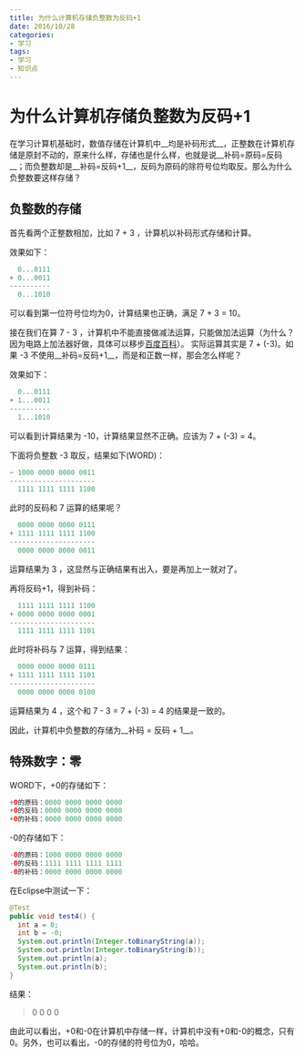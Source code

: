 ```yaml
---
title: 为什么计算机存储负整数为反码+1
date: 2016/10/28
categories:
- 学习
tags:
- 学习
- 知识点
---
```


为什么计算机存储负整数为反码+1
============================
在学习计算机基础时，数值存储在计算机中__均是补码形式__，正整数在计算机存储是原封不动的，原来什么样，存储也是什么样，也就是说__补码=原码=反码__；而负整数却是__补码=反码+1__，反码为原码的除符号位均取反。那么为什么负整数要这样存储？

## 负整数的存储
首先看两个正整数相加，比如 7 + 3 ，计算机以补码形式存储和计算。

效果如下：

```java
  ‭0...0111
+ ‭0...0011‬
----------
 ‭ 0...1010‬
```

可以看到第一位符号位均为0，计算结果也正确，满足 7 + 3 = 10。

接在我们在算 7 - 3 ，计算机中不能直接做减法运算，只能做加法运算（为什么？因为电路上加法器好做，具体可以移步[百度百科](https://baike.baidu.com/item/%E5%8A%A0%E6%B3%95%E5%99%A8)）。
实际运算其实是 7 + (-3)。如果 -3 不使用__补码=反码+1__，而是和正数一样，那会怎么样呢？

效果如下：

```java
  0...0111
+ 1...0011
----------
  1...1010
```

可以看到计算结果为 -10，计算结果显然不正确。应该为 7 + (-3) = 4。

下面将负整数 -3 取反，结果如下(WORD)：

```java
~ 1000 0000 0000 0011
---------------------
  ‭1111 1111 1111 1100‬
```

此时的反码和 7 运算的结果呢？
 
```java
  0000 0000 0000 0111
+ 1111 1111 1111 1100‬
---------------------
  0000 0000 0000 0011
```

运算结果为 3 ，这显然与正确结果有出入，要是再加上一就对了。
  
再将反码+1，得到补码：

```java
  1111 1111 1111 1100‬
+ 0000 0000 0000 0001
---------------------
  1111 1111 1111 1101
```

此时将补码与 7 运算，得到结果：

```java
  0000 0000 0000 0111
+ 1111 1111 1111 1101
---------------------
  0000 0000 0000 0100
```

运算结果为 4 ，这个和 7 - 3 = 7 + (-3) = 4 的结果是一致的。

因此，计算机中负整数的存储为__补码 = 反码 + 1__。

## 特殊数字：零

WORD下，+0的存储如下：

```java
+0的原码：0000 0000 0000 0000
+0的反码：0000 0000 0000 0000
+0的补码：0000 0000 0000 0000
```

-0的存储如下：

```java
-0的原码：1000 0000 0000 0000
-0的反码：1111 1111 1111 1111
-0的补码：0000 0000 0000 0000
```

在Eclipse中测试一下：

```java
@Test
public void test4() {
  int a = 0;
  int b = -0;
  System.out.println(Integer.toBinaryString(a));
  System.out.println(Integer.toBinaryString(b));
  System.out.println(a);
  System.out.println(b);
}
```

结果：
> 0
0
0
0

由此可以看出，+0和-0在计算机中存储一样，计算机中没有+0和-0的概念，只有0。另外，也可以看出，-0的存储的符号位为0，哈哈。